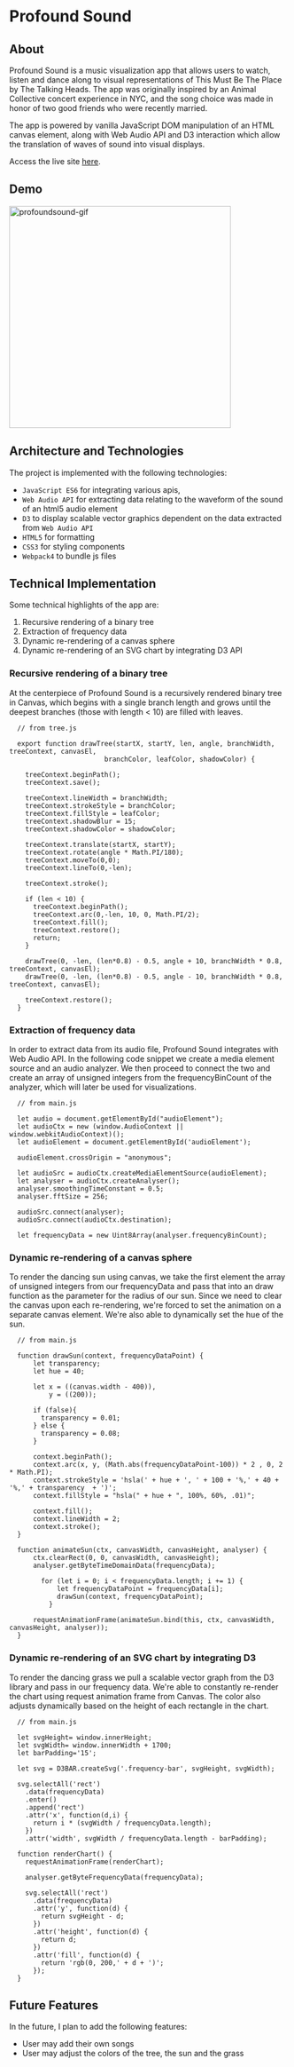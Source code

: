 # Profound Sound

## About

Profound Sound is a music visualization app that allows users to watch, listen and dance along to visual representations of This Must Be The Place by The Talking Heads. The app was originally inspired by an Animal Collective concert experience in NYC, and the song choice was made in honor of two good friends who were recently married.  

The app is powered by vanilla JavaScript DOM manipulation of an HTML canvas element, along with Web Audio API and D3 interaction which allow the translation of waves of sound into visual displays.  

Access the live site [here](http://andrewlidong.xyz/profound_sound/
).

## Demo

<img src="https://media.giphy.com/media/d2StSulGRSqdWuLnmT/giphy.gif" height="400" alt="profoundsound-gif">

## Architecture and Technologies

The project is implemented with the following technologies:

- `JavaScript ES6` for integrating various apis,
- `Web Audio API` for extracting data relating to the waveform of the sound of an html5 audio element
- `D3` to display scalable vector graphics dependent on the data extracted from `Web Audio API`
- `HTML5` for formatting
- `CSS3` for styling components
- `Webpack4` to bundle js files


## Technical Implementation

Some technical highlights of the app are:

1. Recursive rendering of a binary tree
2. Extraction of frequency data
3. Dynamic re-rendering of a canvas sphere
4. Dynamic re-rendering of an SVG chart by integrating D3 API

### Recursive rendering of a binary tree

At the centerpiece of Profound Sound is a recursively rendered binary tree in Canvas, which begins with a single branch length and grows until the deepest branches (those with length < 10) are filled with leaves.  

```
  // from tree.js

  export function drawTree(startX, startY, len, angle, branchWidth, treeContext, canvasEl,
                        branchColor, leafColor, shadowColor) {

    treeContext.beginPath();
    treeContext.save();

    treeContext.lineWidth = branchWidth;
    treeContext.strokeStyle = branchColor;
    treeContext.fillStyle = leafColor;
    treeContext.shadowBlur = 15;
    treeContext.shadowColor = shadowColor;

    treeContext.translate(startX, startY);
    treeContext.rotate(angle * Math.PI/180);
    treeContext.moveTo(0,0);
    treeContext.lineTo(0,-len);

    treeContext.stroke();

    if (len < 10) {
      treeContext.beginPath();
      treeContext.arc(0,-len, 10, 0, Math.PI/2);
      treeContext.fill();
      treeContext.restore();
      return;
    }

    drawTree(0, -len, (len*0.8) - 0.5, angle + 10, branchWidth * 0.8, treeContext, canvasEl);
    drawTree(0, -len, (len*0.8) - 0.5, angle - 10, branchWidth * 0.8, treeContext, canvasEl);

    treeContext.restore();
  }
```

### Extraction of frequency data

In order to extract data from its audio file, Profound Sound integrates with Web Audio API.  In the following code snippet we create a media element source and an audio analyzer.  We then proceed to connect the two and create an array of unsigned integers from the frequencyBinCount of the analyzer, which will later be used for visualizations.  

```
  // from main.js

  let audio = document.getElementById("audioElement");
  let audioCtx = new (window.AudioContext || window.webkitAudioContext)();
  let audioElement = document.getElementById('audioElement');

  audioElement.crossOrigin = "anonymous";

  let audioSrc = audioCtx.createMediaElementSource(audioElement);
  let analyser = audioCtx.createAnalyser();
  analyser.smoothingTimeConstant = 0.5;
  analyser.fftSize = 256;

  audioSrc.connect(analyser);
  audioSrc.connect(audioCtx.destination);

  let frequencyData = new Uint8Array(analyser.frequencyBinCount);

```


### Dynamic re-rendering of a canvas sphere

To render the dancing sun using canvas, we take the first element the array of unsigned integers from our frequencyData and pass that into an draw function as the parameter for the radius of our sun.  Since we need to clear the canvas upon each re-rendering, we're forced to set the animation on a separate canvas element.  We're also able to dynamically set the hue of the sun.  

```
  // from main.js

  function drawSun(context, frequencyDataPoint) {
      let transparency;
      let hue = 40;

      let x = ((canvas.width - 400)),
          y = ((200));

      if (false){
        transparency = 0.01;
      } else {
        transparency = 0.08;
      }

      context.beginPath();
      context.arc(x, y, (Math.abs(frequencyDataPoint-100)) * 2 , 0, 2 * Math.PI);
      context.strokeStyle = 'hsla(' + hue + ', ' + 100 + '%,' + 40 + '%,' + transparency  + ')';
      context.fillStyle = "hsla(" + hue + ", 100%, 60%, .01)";

      context.fill();
      context.lineWidth = 2;
      context.stroke();
  }

  function animateSun(ctx, canvasWidth, canvasHeight, analyser) {
      ctx.clearRect(0, 0, canvasWidth, canvasHeight);
      analyser.getByteTimeDomainData(frequencyData);

        for (let i = 0; i < frequencyData.length; i += 1) {
            let frequencyDataPoint = frequencyData[i];
            drawSun(context, frequencyDataPoint);
          }

      requestAnimationFrame(animateSun.bind(this, ctx, canvasWidth, canvasHeight, analyser));
  }
```


### Dynamic re-rendering of an SVG chart by integrating D3

To render the dancing grass we pull a scalable vector graph from the D3 library and pass in our frequency data.  We're able to constantly re-render the chart using request animation frame from Canvas.  The color also adjusts dynamically based on the height of each rectangle in the chart.  

```
  // from main.js

  let svgHeight= window.innerHeight;
  let svgWidth= window.innerWidth + 1700;
  let barPadding='15';

  let svg = D3BAR.createSvg('.frequency-bar', svgHeight, svgWidth);

  svg.selectAll('rect')
    .data(frequencyData)
    .enter()
    .append('rect')
    .attr('x', function(d,i) {
      return i * (svgWidth / frequencyData.length);
    })
    .attr('width', svgWidth / frequencyData.length - barPadding);

  function renderChart() {
    requestAnimationFrame(renderChart);

    analyser.getByteFrequencyData(frequencyData);

    svg.selectAll('rect')
      .data(frequencyData)
      .attr('y', function(d) {
        return svgHeight - d;
      })
      .attr('height', function(d) {
        return d;
      })
      .attr('fill', function(d) {
        return 'rgb(0, 200,' + d + ')';
      });
  }
```

## Future Features
In the future, I plan to add the following features:

* User may add their own songs
* User may adjust the colors of the tree, the sun and the grass


<!-- ## JavaScript Project Proposal: Profound Sound

### Background

Profound Sound is a music visualization app that integrates web audio api and D3 in order to translate waves of sound into visual displays.  

### Functionality & MVP  

With Profound Sound, users will be able to:

- [ ] Navigate a functional website
- [ ] Play and pause songs
- [ ] Play their own mp3s
- [ ] Adjust volume
- [ ] See a scalable vector graphic display of the music
- [ ] Change color of display

In addition, this project will include:

- [ ] An About modal describing the background and rules of the app
- [ ] A production README

### Wireframes

This app will consist of a single screen with display board, music player, and nav links to the Github, my LinkedIn, my Personal Site and the About modal.  Music controls will include Play, Pause, Forward and Back buttons as well as sliders to control the volume.  On the bottom, three clickable shapes will be used to toggle between the types of visual displays available.  On the left, there will be a display of the song name and artist, as well as the option to change the color.  

### Architecture and Technologies

This project will be implemented with the following technologies:

- `JavaScript ES6` for integrating various apis,
- `Web Audio API` for extracting data relating to the waveform of the sound of an html5 audio element
- `D3` to display scalable vector graphics dependent on the data extracted from `Web Audio API`
- `HTML5` for formatting
- `CSS3` for styling components
- `Webpack4` to bundle js files

In addition to the entry file, there will be several scripts involved in this project:

`music_player.js`: this script will handle the logic for playing and pausing music, skipping forward and backward, and adjusting volume.  

`graphic_display.js`: this script will handle the logic for translating data from web audio to scalable vector graphic displays.

### Implementation Timeline

**Day 1**: Setup all necessary Node modules, including getting webpack up and running and `Web Audio` and `D3` installed. Write a basic entry file. Learn the basics of `Web Audio` and `D3`.  Goals for the day:

- Get a green bundle with `Webpack`
- Have a music player up and running
- Figure out where my audio files will be coming from.  

**Day 2**: Dedicate this day to learning the `Web Audio` API.  First, figure out how to get an array of numbers that corresponds to waveforms of sound from an HTML5 audio element.  Then, figure out how to update that array as the music changes and normalize it so that the screen will redraw depending on the updated array.  If time allows, figure out how to use `D3` to draw and redraw graphics based on the data extracted from `Web Audio`.  Goals for the day:

- Complete the `music_player.js` module and all components including sound bar, fast forward and backward, play and pause.  
- Start work on `graphic_display.js`

**Day 3**: Complete the backend logic for displaying visual information.  Goals for the day:

- Finish MVPs (no styling)

**Day 4**: Install the controls for the user to interact with the app.  Style the frontend, making it polished and professional.  Goals for the day:

- Polish controls for game speed, stop, start, reset, and shape type
- Have a styled `HTML`, nice looking controls and title
- If time: include alternative SVG displays


### Bonus features

There are many directions Profound Sound could go.  Some anticipated updates are:

- [ ] Add additional SVG display options
- [ ] Allow playing of music from foreign MP3s
- [ ] Integration with a 3rd party application such as Spotify or SoundCloud
- [ ] Integration with user microphone
- [ ] Adjusting sensitivity tuning for SVG displays -->
